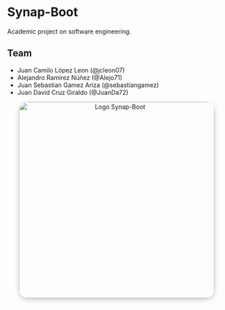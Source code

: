 # Synap-Boot
Academic project on software engineering.

## Team
- Juan Camilo López Leon (@jcleon07)
- Alejandro Ramirez Núñez (@Alejo71)
- Juan Sebastian Gamez Ariza (@sebastiangamez)
- Juan David Cruz Giraldo (@JuanDa72)

<p align="center">
  <img src="https://github.com/user-attachments/assets/df4e0415-1c98-42c8-b92a-6caafd1efbed" 
       alt="Logo Synap-Boot" 
       width="450" 
       style="border-radius:20px; box-shadow: 0px 4px 12px rgba(0,0,0,0.2);" />
</p>
